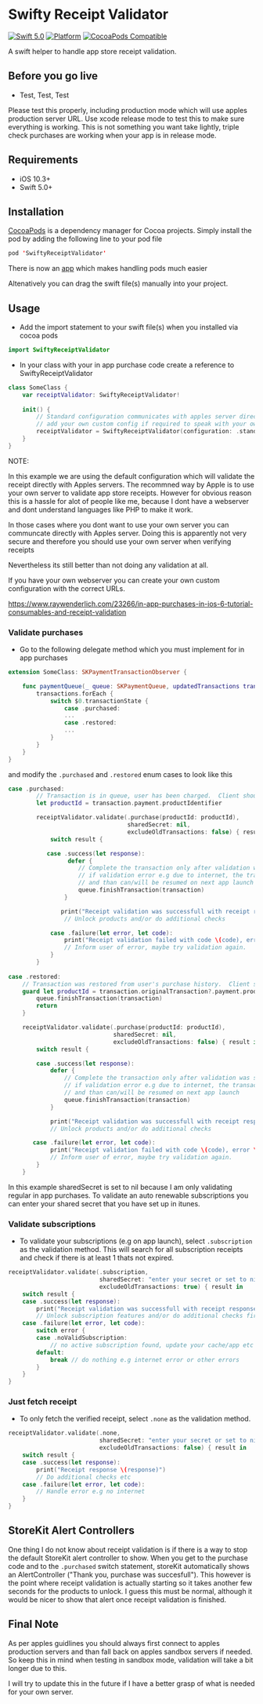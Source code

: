 # Swifty Receipt Validator

[![Swift 5.0](https://img.shields.io/badge/swift-5.0-ED523F.svg?style=flat)](https://swift.org/download/)
[![Platform](https://img.shields.io/cocoapods/p/SwiftyReceiptValidator.svg?style=flat)]()
[![CocoaPods Compatible](https://img.shields.io/cocoapods/v/SwiftyReceiptValidator.svg)](https://img.shields.io/cocoapods/v/SwiftyReceiptValidator.svg)

A swift helper to handle app store receipt validation.

## Before you go live

- Test, Test, Test

Please test this properly, including production mode which will use apples production server URL. Use xcode release mode to test this to make sure everything is working. This is not something you want take lightly, triple check purchases are working when your app is in release mode.

## Requirements

- iOS 10.3+
- Swift 5.0+

## Installation

[CocoaPods](https://developers.google.com/admob/ios/quick-start#streamlined_using_cocoapods) is a dependency manager for Cocoa projects. Simply install the pod by adding the following line to your pod file

```swift
pod 'SwiftyReceiptValidator'
```

There is now an [app](https://cocoapods.org/app) which makes handling pods much easier

Altenatively you can drag the swift file(s) manually into your project.

## Usage

- Add the import statement to your swift file(s) when you installed via cocoa pods

```swift
import SwiftyReceiptValidator
```

- In your class with your in app purchase code create a reference to SwiftyReceiptValidator

```swift
class SomeClass {
    var receiptValidator: SwiftyReceiptValidator!
    
    init() {
        // Standard configuration communicates with apples server directly, which is not recommended
        // add your own custom config if required to speak with your own server
        receiptValidator = SwiftyReceiptValidator(configuration: .standard)
    }
}
```

NOTE:

In this example we are using the default configuration which will validate the receipt directly with Apples servers.
The recommned way by Apple is to use your own server to validate app store receipts.
However for obvious reason this is a hassle for alot of people like me, because I dont have a webserver and dont understand languages like PHP to make it work.

In those cases where you dont want to use your own server you can communcate directly with Apples server. 
Doing this is apparently not very secure and therefore you should use your own server when verifying receipts 

Nevertheless its still better than not doing any validation at all. 

If you have your own webserver you can create your own custom configuration with the correct URLs.

https://www.raywenderlich.com/23266/in-app-purchases-in-ios-6-tutorial-consumables-and-receipt-validation

### Validate purchases

- Go to the following delegate method which you must implement for in app purchases

```swift
extension SomeClass: SKPaymentTransactionObserver {

    func paymentQueue(_ queue: SKPaymentQueue, updatedTransactions transactions: [SKPaymentTransaction]) {
        transactions.forEach {
            switch $0.transactionState {
                case .purchased:
                ...
                case .restored:
                ...
            }
        }
    }
}
```

and modify the `.purchased` and `.restored` enum cases to look like this


```swift
case .purchased:
        // Transaction is in queue, user has been charged.  Client should complete the transaction.
        let productId = transaction.payment.productIdentifier

        receiptValidator.validate(.purchase(productId: productId),
                                  sharedSecret: nil,
                                  excludeOldTransactions: false) { result in
            switch result {

           case .success(let response):
                 defer {
                    // Complete the transaction only after validation was successful
                    // if validation error e.g due to internet, the transaction will stay in pending state
                    // and than can/will be resumed on next app launch
                    queue.finishTransaction(transaction)
                }

               print("Receipt validation was successfull with receipt response \(response)")
                // Unlock products and/or do additional checks

            case .failure(let error, let code):
                print("Receipt validation failed with code \(code), error \(error.localizedDescription)")    
                // Inform user of error, maybe try validation again.
            }
        }
            
case .restored:
    // Transaction was restored from user's purchase history.  Client should complete the transaction.
    guard let productId = transaction.originalTransaction?.payment.productIdentifier else {
        queue.finishTransaction(transaction)
        return
    }

    receiptValidator.validate(.purchase(productId: productId),
                              sharedSecret: nil,
                              excludeOldTransactions: false) { result in
        switch result {

        case .success(let response):
            defer {
                // Complete the transaction only after validation was successful
                // if validation error e.g due to internet, the transaction will stay in pending state
                // and than can/will be resumed on next app launch
                queue.finishTransaction(transaction)
            }

            print("Receipt validation was successfull with receipt response \(response)")
            // Unlock products and/or do additional checks

       case .failure(let error, let code):
            print("Receipt validation failed with code \(code), error \(error.localizedDescription)")  
            // Inform user of error, maybe try validation again.
        }
    }              
```

In this example sharedSecret is set to nil because I am only validating regular in app purchases. To validate an auto renewable subscriptions you can enter your shared secret that you have set up in itunes.

### Validate subscriptions

- To validate your subscriptions (e.g on app launch), select `.subscription` as the validation method. This will search for all subscription receipts and check if there is at least 1 thats not expired.

```swift
receiptValidator.validate(.subscription, 
                          sharedSecret: "enter your secret or set to nil",
                          excludeOldTransactions: true) { result in
    switch result {
    case .success(let response):
        print("Receipt validation was successfull with receipt response \(response)")
        // Unlock subscription features and/or do additional checks first
    case .failure(let error, let code):
        switch error {
        case .noValidSubscription:
            // no active subscription found, update your cache/app etc
        default:
            break // do nothing e.g internet error or other errors
        }
    }
}
```

### Just fetch receipt

- To only fetch the verified receipt, select `.none` as the validation method.

```swift
receiptValidator.validate(.none, 
                          sharedSecret: "enter your secret or set to nil", 
                          excludeOldTransactions: false) { result in
    switch result {
    case .success(let response):
        print("Receipt response \(response)")
        // Do additional checks etc
    case .failure(let error, let code):
        // Handle error e.g no internet
    }
}
```

## StoreKit Alert Controllers

One thing I do not know about receipt validation is if there is a way to stop the default StoreKit alert controller to show. When you get to the purchase code and to the `.purchased` switch statement, storeKit automatically shows an AlertController ("Thank you, purchase was succesfull"). This however is the point where receipt validation is actually starting so it takes another few seconds for the products to unlock. I guess this must be normal, although it would be nicer to show that alert once receipt validation is finished.

## Final Note

As per apples guidlines you should always first connect to apples production servers and than fall back on apples sandbox servers if needed. So keep this in mind when testing in sandbox mode, validation will take a bit longer due to this.

I will try to update this in the future if I have a better grasp of what is needed for your own server.
